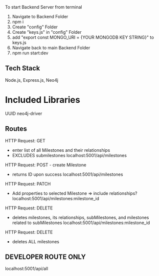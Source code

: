 To start Backend Server from terminal

1. Navigate to Backend Folder
2. npm i
3. Create "config" Folder
4. Create "keys.js" in "config" Folder
5. add "export const MONGO_URI = {YOUR MONGODB KEY STRING}" to keys.js
6. Navigate back to main Backend Folder
7. npm run start:dev


## Tech Stack 
Node.js, Express.js, Neo4j 

# Included Libraries
UUID
neo4j-driver

## Routes
HTTP Request: GET 
- enter list of all Milestones and their relationships
- EXCLUDES submilestones
localhost:5001/api/milestones

HTTP Request: POST - create Milestone
- returns ID upon success
localhost:5001/api/milestones

HTTP Request: PATCH 
- Add properties to selected Milestone => include relationships?
localhost:5001/api/milestones:milestone_id

HTTP Request: DELETE 
- deletes milestones, its relationships, subMilestones, and milestones related to subMilestones
localhost:5001/api/milestones:milestone_id

HTTP Request: DELETE 
- deletes ALL milestones
## DEVELOPER ROUTE ONLY 
localhost:5001/api/all
